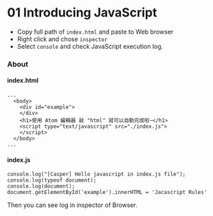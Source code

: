 # 01 Introducing JavaScript
- Copy full path of `index.html` and paste to Web browser
- Right click and chose `inspector`  
- Select `console` and check JavaScript execution log.

### About
#### index.html
```
...
  <body>
    <div id="example">
    </div>
    <h1>使用 Atom 編輯器 敲 "html" 就可以自動完成啦~</h1>
    <script type="text/javascript" src="./index.js">
    </script>
  </body>
...
```
#### index.js
```
console.log("[Casper] Hello javascript in index.js file");
console.log(typeof document);
console.log(document);
document.getElementById('example').innerHTML = 'Jacascript Rules'
```
Then you can see log in inspector of Browser.
